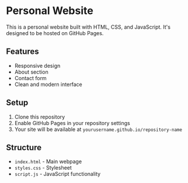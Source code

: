 # Personal Website

This is a personal website built with HTML, CSS, and JavaScript. It's designed to be hosted on GitHub Pages.

## Features
- Responsive design
- About section
- Contact form
- Clean and modern interface

## Setup
1. Clone this repository
2. Enable GitHub Pages in your repository settings
3. Your site will be available at `yourusername.github.io/repository-name`

## Structure
- `index.html` - Main webpage
- `styles.css` - Stylesheet
- `script.js` - JavaScript functionality 